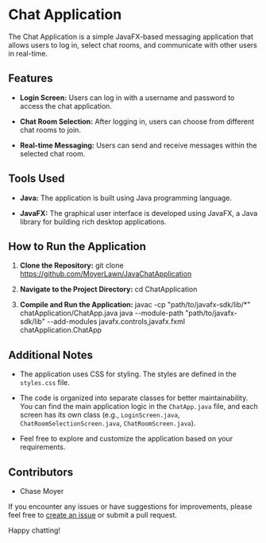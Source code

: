 # Chat Application

The Chat Application is a simple JavaFX-based messaging application that allows users to log in, select chat rooms, and communicate with other users in real-time.

## Features

- **Login Screen:** Users can log in with a username and password to access the chat application.

- **Chat Room Selection:** After logging in, users can choose from different chat rooms to join.

- **Real-time Messaging:** Users can send and receive messages within the selected chat room.

## Tools Used

- **Java:** The application is built using Java programming language.

- **JavaFX:** The graphical user interface is developed using JavaFX, a Java library for building rich desktop applications.

## How to Run the Application

1. **Clone the Repository:**
git clone https://github.com/MoyerLawn/JavaChatApplication


2. **Navigate to the Project Directory:**
cd ChatApplication


3. **Compile and Run the Application:**
javac -cp "path/to/javafx-sdk/lib/*" chatApplication/ChatApp.java
java --module-path "path/to/javafx-sdk/lib" --add-modules javafx.controls,javafx.fxml chatApplication.ChatApp

## Additional Notes

- The application uses CSS for styling. The styles are defined in the `styles.css` file.

- The code is organized into separate classes for better maintainability. You can find the main application logic in the `ChatApp.java` file, and each screen has its own class (e.g., `LoginScreen.java`, `ChatRoomSelectionScreen.java`, `ChatRoomScreen.java`).

- Feel free to explore and customize the application based on your requirements.

## Contributors

- Chase Moyer

If you encounter any issues or have suggestions for improvements, please feel free to [create an issue](https://github.com/MoyerLawn/JavaChatApplication/issues) or submit a pull request.

Happy chatting!
